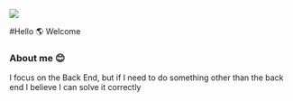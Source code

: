 ![](https://media.giphy.com/media/iIqmM5tTjmpOB9mpbn/giphy.gif)

#Hello 🌎
Welcome 


### About me 😊
I focus on the Back End, but if I need to do something other than the back end I believe I can solve it correctly 

